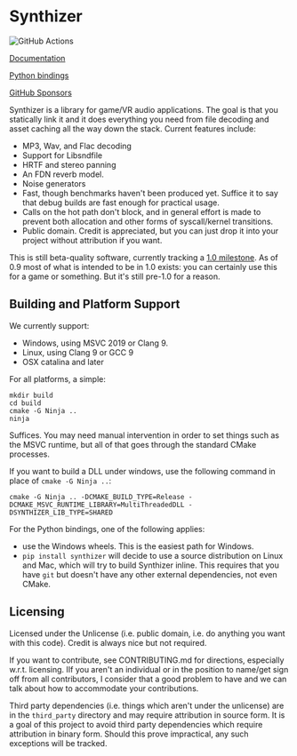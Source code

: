 # Synthizer

![GitHub Actions](https://github.com/synthizer/synthizer/actions/workflows/ci.yaml/badge.svg)

[Documentation](https://synthizer.github.io/)

[Python bindings](https://pypi.org/project/synthizer/)

[GitHub Sponsors](https://github.com/sponsors/ahicks92)

Synthizer is a library for game/VR audio applications.  The goal is that you statically link it and it does everything you need from file decoding and asset caching all the way down the stack.  Current features include:

- MP3, Wav, and Flac decoding
- Support for Libsndfile
- HRTF and stereo panning
- An FDN reverb model.
- Noise generators
- Fast, though benchmarks haven't been produced yet.  Suffice it to say that debug builds are fast enough for practical usage.
- Calls on the hot path don't block, and in general effort is made to prevent both allocation and other forms of syscall/kernel transitions.
- Public domain.  Credit is appreciated, but you can just drop it into your project without attribution if you want.

This is still beta-quality software, currently tracking a [1.0 milestone](https://github.com/synthizer/synthizer/milestone/2).  As of 0.9 most of what is intended to be in 1.0 exists: you can certainly use this for a game or something.  But it's still pre-1.0 for a reason.

## Building and Platform Support

We currently support:

- Windows, using MSVC 2019 or Clang 9.
- Linux, using Clang 9 or GCC 9
- OSX catalina and later

For all platforms, a simple:

```
mkdir build
cd build
cmake -G Ninja ..
ninja
```

Suffices.  You may need manual intervention in order to set things such as the MSVC runtime, but all of that goes through the standard CMake processes.

If you want to build a DLL under windows, use the following command in place of `cmake -G Ninja ..`:

```
cmake -G Ninja .. -DCMAKE_BUILD_TYPE=Release -DCMAKE_MSVC_RUNTIME_LIBRARY=MultiThreadedDLL -DSYNTHIZER_LIB_TYPE=SHARED
```

For the Python bindings, one of the following applies:

- use the Windows wheels.  This is the easiest path for Windows.
- `pip install synthizer` will decide to use a source distribution on Linux and Mac, which will try to build Synthizer inline.  This requires that you have `git`
  but doesn't have any other external dependencies, not even CMake.


## Licensing

Licensed under the Unlicense (i.e. public domain, i.e. do anything you want with this code).  Credit is always nice but not required.

If you want to contribute, see CONTRIBUTING.md for directions, especially w.r.t. licensing.  IIf you
aren't an individual or in the position to name/get sign off from all contributors, I consider that a good problem to have and we can talk about how to accommodate your contributions.

Third party dependencies (i.e. things which aren't under the unlicense) are in the `third_party` directory and may require attribution in source form.  It is a goal of this project to avoid third party dependencies which require attribution in binary form.  Should this prove impractical, any such exceptions will be tracked.

